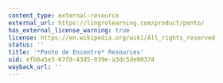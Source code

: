 ```yaml
---
content_type: external-resource
external_url: https://lingrolearning.com/product/ponto/
has_external_license_warning: true
license: https://en.wikipedia.org/wiki/All_rights_reserved
status: ''
title: '*Ponto de Encontro* Resources'
uid: efb6a5e3-67f8-43d5-939e-a3dc5de00374
wayback_url: ''
---
```

